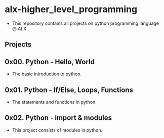 # alx-higher_level_programming

* This repository contains all projects on python programming language @ ALX 

## Projects  

## 0x00. Python - Hello, World
 * The basic introduction to python.

## 0x01. Python - If/Else, Loops, Functions
 * The statements and functions in python.

## 0x02. Python - import & modules
 * This project consists of modules in python.
